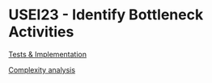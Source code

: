 # USEI23 - Identify Bottleneck Activities


[Tests & Implementation](04.tests-and-implementation/Readme.md)

[Complexity analysis](05.complexity-analysis/Readme.md)